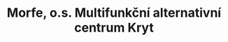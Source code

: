---
id: cde57f05-85bf-443c-856f-c57fa4411fc4
title: "Morfe, o.s. Multifunkční alternativní centrum Kryt"
price: 10000
year: 2013
description: "Projekt přispívá svým „kouskem“ ke vzniku a oživení nového unikátního prostoru pro mladou kulturu ve Studénce. Bývalý kryt se postupně zaplní profesionálními i amatérskými umělci, budou se zde uskutečňovat, workshopy, besedy i další vzdělávací akce pro návštěvníky z celého regionu."
kouskovani: false
locationName: undefined
position:
  lng: 18.0699070626634
  lat: 49.71019081517456
---